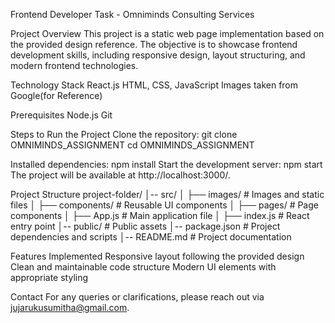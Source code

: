 Frontend Developer Task - Omniminds Consulting Services

Project Overview
This project is a static web page implementation based on the provided design reference.
The objective is to showcase frontend development skills, including responsive design, layout structuring, and modern frontend technologies.

Technology Stack
React.js
HTML, CSS, JavaScript
Images taken from Google(for Reference)

Prerequisites
Node.js 
Git

Steps to Run the Project
Clone the repository:
git clone OMNIMINDS_ASSIGNMENT
cd  OMNIMINDS_ASSIGNMENT

Installed dependencies:
npm install
Start the development server:
npm start
The project will be available at http://localhost:3000/.

Project Structure
project-folder/
│-- src/
│   ├── images/      # Images and static files
│   ├── components/  # Reusable UI components
│   ├── pages/       # Page components
│   ├── App.js       # Main application file
│   ├── index.js     # React entry point
│-- public/          # Public assets
│-- package.json     # Project dependencies and scripts
│-- README.md        # Project documentation

Features Implemented
Responsive layout following the provided design
Clean and maintainable code structure
Modern UI elements with appropriate styling

Contact
For any queries or clarifications, please reach out via jujarukusumitha@gmail.com.

